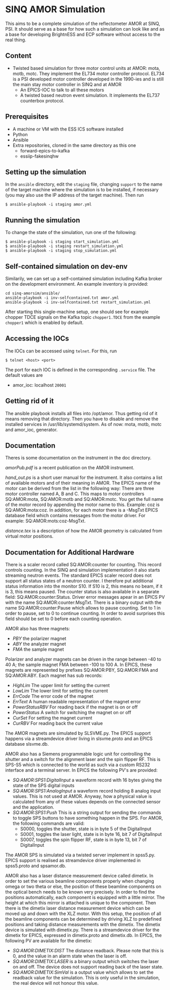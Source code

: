 SINQ AMOR Simulation
=================

This aims to be a complete simulation of the reflectometer AMOR at SINQ, PSI. It should serve as
a base for how such a simulation can look like and as a base for developing BrightnESS and ECP software
without access to the real thing.


## Content

* Twisted based simulation for three motor control units at AMOR:
  mota, motb, motc. They implement the EL734 motor controller
  protocol. EL734 is a PSI developed motor controller developed in the
  1990-ies and is still the main stay motor controller in SINQ and at
  AMOR
  * An EPICS-IOC to talk to all these motors
  * A twisted based neutron event simulation. It implements the EL737 counterbox protocol.

## Prerequisites

* A machine or VM with the ESS ICS software installed
* Python
* Ansible
* Extra repositories, cloned in the same directory as this one
  * forward-epics-to-kafka
  * essiip-fakesinqhw

## Setting up the simulation
In the `ansible` directory, edit the `staging` file, changing `support` to the
name of the target machine where the simulation is to be installed, if
necessary (you may also use the IP address of the target machine). Then run

    $ ansible-playbook -i staging amor.yml

## Running the simulation
To change the state of the simulation, run one of the following:

    $ ansible-playbook -i staging start_simulation.yml
    $ ansible-playbook -i staging restart_simulation.yml
    $ ansible-playbook -i staging stop_simulation.yml

## Self-contained simulation on dev-env
Similarily, we can set up a self-contained simulation including Kafka broker on the
development environment.  An example inventory is provided:
```
cd sinq-amorsim/ansible/
ansible-playbook -i inv-selfcontained.txt amor.yml
ansible-playbook -i inv-selfcontained.txt restart_simulation.yml
```
After starting this single-machine setup, one should see for example chopper TDCE
signals on the Kafka topic `chopper1.TDCE` from the example `chopper1` which
is enabled by default.

## Accessing the IOCs
The IOCs can be accessed using `telnet`. For this, run

    $ telnet <host> <port>

The port for each IOC is defined in the corresponding `.service` file. The
default values are

- amor_ioc:  localhost `20001`

## Getting rid of it

The ansible playbook installs all files into /opt/amor. Thus getting
rid of it means removing that directory. Then you have to disable and
remove the installed services in  /usr/lib/systemd/system. As of now:
mota, motb, motc and amor_ioc, generator.


## Documentation

Theres is some documentation on the instrument in the doc
directory.

*amorPub.pdf* is a recent publication on the AMOR instrument.

*hand_out.ps* is a short user manual for the instrument. It also
 contains a list of available motors and of their meaning in AMOR.
 The EPICS name of the motor can be derived from the list in the
 following way: There are three motor controller named A, B and
 C. This maps to motor controllers SQ:AMOR:mota, SQ:AMOR:motb and
 SQ:AMOR:motc. You get the full name of the motor record by appending
 the motor name to this. Example: coz is SQ:AMOR:mota:coz. In addition, for each 
motor there is a -MsgTxt EPICS database field which contains messages from the motor driver. 
For example: SQ:AMOR:mots:coz-MsgTxt. 

*distance.tex* is a description of how the AMOR geometry is calculated
 from virtual motor positions. 
 
## Documentation for Additional Hardware

There is a scaler record called SQ:AMOR:counter for counting. This
record controls counting. In the SINQ and simulation implementation it
also starts streaming neutron events. The standard EPICS scaler record does not support all status states of a
neutron counter. I therefore put additional status information into
the monitor S10. If S10 is 2, this means no beam, if it is 3, this
means paused. The counter status is also available in a separate field: SQ:AMOR:counter:Status. Driver error 
messages apear in an EPICS PV with the name SQ:AMOR:counter:MsgTxt. There is a binary output with the name 
SQ:AMOR:counter:Pause which allows to pause counting. Set to 1 in order to pause, set to 0 to continue counting. 
In order to avoid surprises this field should be set to 0 before each counting operation.  


AMOR also has three magnets:

* *PBY*  the polarizer magnet
* *ABY*  the analyzer magnet
* *FMA* the sample magnet

Polarizer and analyzer magnets can be driven in the range between -40
to 40 A; the sample magnet FMA between -100 to 100 A. In EPICS, these
magnets are represented by prefixes SQ:AMOR:PBY, SQ:AMOR:FMA and
SQ:AMOR:ABY. Each magnet has sub records:

* *HighLim*  The upper limit for setting the current
* *LowLim*  The lower limit for setting the current
* *ErrCode*  The error code of the magnet
* *ErrText*  A human readable representation of the magnet error
* *PowerStatusRBV* For reading back if the magnet is on or off
* *PowerStatus* A switch for switching the magnet on or off
* *CurSet* For setting the magnet current
* *CurRBV* For reading back the current value

The AMOR magnets are simulated by SLSVME.py. The EPICS support happens
via a streamdevice driver living in slsvme.proto and an EPICS database
slsvme.db.


AMOR also has a Siemens programmable logic unit for controlling the shutter and a switch for 
the alignment laser and the spin flipper RF. This is SPS-S5 which is connected to the world as 
such via a custom RS232 interface and a terminal server. In EPICS the following PV's are provided:

* *SQ:AMOR:SPS1:DigitalInput* a waveform record with 16 bytes giving the state of the SPS digital inputs
* *SQ:AMOR:SPS1:AnalogInput* a waveform record holding 8 analog input values. This is not used at AMOR. Anyway, 
  how a physical value is calculated from any of these values depends on the connected sensor and the 
  application. 
* *SQ:AMOR:SPS1:Push* This is a string output for sending the commands to toggle SPS buttons to have something happen 
  in the SPS. For AMOR, the following commands are valid:
   + S0000, toggles the shutter, state is in byte 5  of the DigitalInput
   + S0001, toggles the laser light, state is in  byte 16, bit 7 of DigitalInput
   + S0007, toggles the spin flipper RF, state is in byte 13, bit 7 of DigitalInput

The AMOR SPS is simulated via a twisted server implement in spss5.py. EPICS support is realised as streamdevice 
driver implemented in spss5.proto and spsamor.db. 


AMOR also has a laser distance measurement device called dimetix. In
order to set the various beamline components properly when changing
omega or two theta or else, the position of these beamline components
on the optical bench needs to be known very precisely. In order to
find the positions automatically, each component is equipped with a
little mirror. The height at which this mirror is attached is unique
to the component. Then there is the dimetix laser distance measurement
device which can be moved up and down with the XLZ motor. With this
setup, the position of all the beamline components can be determined
by driving XLZ to predefined positions and taking distance
measurements with the dimetix.  The dimetix device is simulated with
dimetix.py. There is a streamdevice driver for the dimetix for EPICS,
expressed in dimetix.proto and dimetix.db.
In EPICS, the following PV are available for the dimetix:

* *SQ:AMOR:DIMETIX:DIST*  The distance readback. Please note that this
 is 0, and the value in an alarm state when the laser is off.
* *SQ:AMOR:DIMETIX:LASER* is a binary output which switches the laser
  on and off. The device does not support reading back of the laser
  state.
* *SQ:AMOR:DIMETIX:SimVal*  is a output value which allows to set the
  readback value for the simulation. This is only useful in the
  simulation, the real device will not honour this value.
